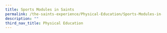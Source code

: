 ```yaml
---
title: Sports Modules in Saints
permalink: /the-saints-experience/Physical-Education/Sports-Modules-in-Saints/
description: ""
third_nav_title: Physical Education
---
```

